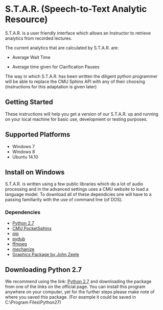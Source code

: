 # S.T.A.R. (Speech-to-Text Analytic Resource)

S.T.A.R. is a user friendly interface which allows an Instructor to retrieve analytics from recorded lectures. 

The current analytics that are calculated by S.T.A.R. are:

- Average Wait Time

- Average time given for Clarification Pauses

The way in which S.T.A.R. has been written the diligent python programmer will be able to replace the CMU Sphinx API with any of their choosing (instructions for this adaptation is given later)

## Getting Started

These instructions will help you get a version of our S.T.A.R. up and running on your local machine for basic use, development or testing purposes. 

Supported Platforms
-------------------

- Windows 7
- Windows 8
- Ubuntu 14.10





Install on Windows
------------------
S.T.A.R. is written using a few public libraries which do a lot of audio processing and in the advanced settings uses a CMU website to load a language model. To download all of these dependicies one will have to a passing familiarity with the use of command line (of DOS). 




### Dependencies

- [Python 2.7](https://www.python.org/download/releases/2.7/)
- [CMU PocketSphinx](https://github.com/cmusphinx/pocketsphinx-python)
- [pip](https://pypi.python.org/pypi/pip/)
- [pydub](https://pypi.org/project/pydub/)
- [ffmpeg](https://www.ffmpeg.org/)
- [mechanize](https://pypi.org/project/mechanize/)
- [Graphics Package by John Zeele](http://mcsp.wartburg.edu/zelle/python/graphics.py)


Downloading Python 2.7
------------------
We recommend using the link: [Python 2.7](https://www.python.org/download/releases/2.7/) and downloading the package from one of the links on the official page. You can install this program anywhere on your computer, yet for the further steps please make note of where you saved this package. (For example it could be saved in C:\Program Files\Python27\)



